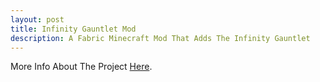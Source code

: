 ```yaml
---
layout: post
title: Infinity Gauntlet Mod
description: A Fabric Minecraft Mod That Adds The Infinity Gauntlet
---
```


More Info About The Project [Here](https://github.com/JoelLogan/Infinity-Gauntlet).

